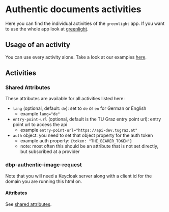 # Authentic documents activities

Here you can find the individual activities of the `greenlight` app. If you want to use the whole app look at [greenlight](https://gitlab.tugraz.at/dbp/greenlight/greenlight).

## Usage of an activity

You can use every activity alone. Take a look at our examples [here](https://gitlab.tugraz.at/dbp/greenlight/greenlight/-/tree/main/examples).

## Activities

### Shared Attributes

These attributes are available for all activities listed here:

- `lang` (optional, default: `de`): set to `de` or `en` for German or English
    - example `lang="de"`
- `entry-point-url` (optional, default is the TU Graz entry point url): entry point url to access the api
    - example `entry-point-url="https://api-dev.tugraz.at"`
- `auth` object: you need to set that object property for the auth token
    - example auth property: `{token: "THE_BEARER_TOKEN"}`
    - note: most often this should be an attribute that is not set directly, but subscribed at a provider

### dbp-authentic-image-request

Note that you will need a Keycloak server along with a client id for the domain you are running this html on.

#### Attributes

See [shared attributes](#shared-attributes).
